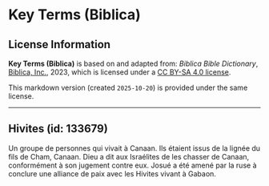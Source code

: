 # Key Terms (Biblica)

## License Information

**Key Terms (Biblica)** is based on and adapted from: _Biblica Bible Dictionary_, [Biblica, Inc.](https://www.biblica.com/), 2023, which is licensed under a [CC BY-SA 4.0 license](https://creativecommons.org/licenses/by-sa/4.0/legalcode.en).

This markdown version (created `2025-10-20`) is provided under the same license.



--------------------------------

## Hivites (id: 133679)

Un groupe de personnes qui vivait à Canaan. Ils étaient issus de la lignée du fils de Cham, Canaan. Dieu a dit aux Israélites de les chasser de Canaan, conformément à son jugement contre eux. Josué a été amené par la ruse à conclure une alliance de paix avec les Hivites vivant à Gabaon.


